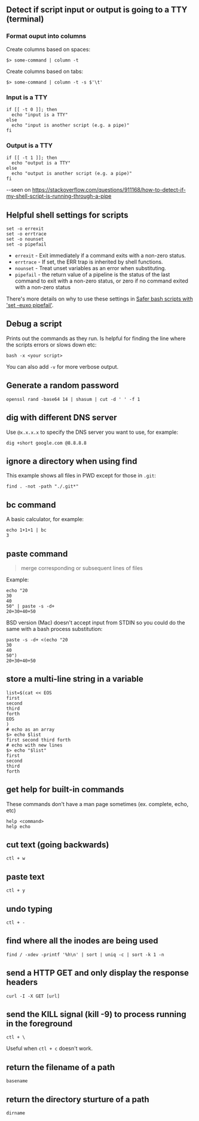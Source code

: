## Detect if script input or output is going to a TTY (terminal)

### Format ouput into columns

Create columns based on spaces:

```
$> some-command | column -t
```

Create columns based on tabs:

```
$> some-command | column -t -s $'\t'
```

### Input is a TTY

```
if [[ -t 0 ]]; then
  echo "input is a TTY"
else
  echo "input is another script (e.g. a pipe)"
fi
```

### Output is a TTY

```
if [[ -t 1 ]]; then
  echo "output is a TTY"
else
  echo "output is another script (e.g. a pipe)"
fi
```

--seen on https://stackoverflow.com/questions/911168/how-to-detect-if-my-shell-script-is-running-through-a-pipe

## Helpful shell settings for scripts

```
set -o errexit
set -o errtrace
set -o nounset
set -o pipefail
```

* `errexit` - Exit immediately if a command exits with a non-zero status.
* `errtrace` - If set, the ERR trap is inherited by shell functions.
* `nounset` - Treat unset variables as an error when substituting.
* `pipefail` - the return value of a pipeline is the status of the last command to exit with a non-zero status, or zero if no command exited with a non-zero status

There's more details on why to use these settings in [Safer bash scripts with 'set -euxo pipefail'](https://vaneyckt.io/posts/safer_bash_scripts_with_set_euxo_pipefail/).

## Debug a script

Prints out the commands as they run. Is helpful for finding the line where the scripts errors or slows down etc:

```
bash -x <your script>
```

You can also add `-v` for more verbose output.

## Generate a random password

```
openssl rand -base64 14 | shasum | cut -d ' ' -f 1
```

## dig with different DNS server

Use `@x.x.x.x` to specify the DNS server you want to use, for example:

```
dig +short google.com @8.8.8.8
```

## ignore a directory when using find

This example shows all files in PWD except for those in `.git`:

```
find . -not -path "./.git*"
```

## bc command

A basic calculator, for example:

```
echo 1+1+1 | bc
3
```

## paste command

> merge corresponding or subsequent lines of files

Example:

```
echo "20
30
40
50" | paste -s -d+
20+30+40+50
```

BSD version (Mac) doesn't accept input from STDIN so you could do the same with a bash process substitution:

```
paste -s -d+ <(echo "20
30
40
50")
20+30+40+50
```

## store a multi-line string in a variable

```
list=$(cat << EOS
first
second
third
forth
EOS
)
# echo as an array
$> echo $list
first second third forth
# echo with new lines
$> echo "$list"
first
second
third
forth
```

## get help for built-in commands

These commands don't have a man page sometimes (ex. complete, echo, etc)

```
help <command>
help echo
```

## cut text (going backwards)

```
ctl + w
```

## paste text

```
ctl + y
```

## undo typing

```
ctl + -
```

## find where all the inodes are being used

```
find / -xdev -printf '%h\n' | sort | uniq -c | sort -k 1 -n
```

## send a HTTP GET and only display the response headers

```
curl -I -X GET [url]
```

## send the KILL signal (kill -9) to process running in the foreground

```
ctl + \
```

Useful when `ctl + c` doesn't work.

## return the filename of a path

```
basename
```

## return the directory sturture of a path

```
dirname
```
